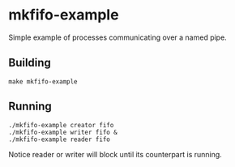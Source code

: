 # mkfifo-example

Simple example of processes communicating over a named pipe.

## Building

```
make mkfifo-example
```

## Running

```
./mkfifo-example creator fifo
./mkfifo-example writer fifo &
./mkfifo-example reader fifo
```

Notice reader or writer will block until its counterpart is running.

